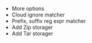 - More options
 - Cloud ignore matcher
 - Prefix, suffix reg expr matcher
 - Add Zip storager
 - Add Tar storager
